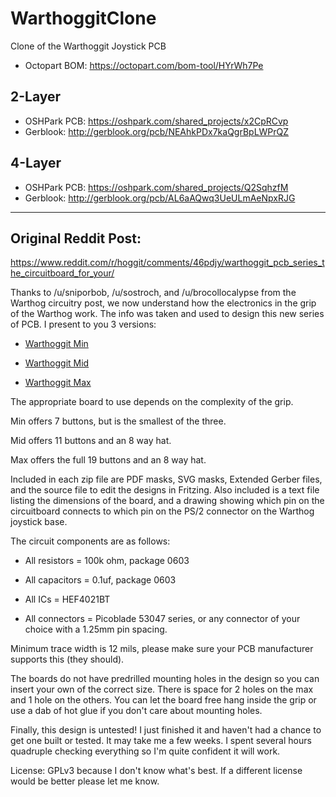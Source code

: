 # WarthoggitClone
Clone of the Warthoggit Joystick PCB

* Octopart BOM: https://octopart.com/bom-tool/HYrWh7Pe

## 2-Layer
* OSHPark PCB: https://oshpark.com/shared_projects/x2CpRCvp
* Gerblook: http://gerblook.org/pcb/NEAhkPDx7kaQgrBpLWPrQZ

## 4-Layer
* OSHPark PCB: https://oshpark.com/shared_projects/Q2SqhzfM
* Gerblook: http://gerblook.org/pcb/AL6aAQwq3UeULmAeNpxRJG

----

## Original Reddit Post:
https://www.reddit.com/r/hoggit/comments/46pdjy/warthoggit_pcb_series_the_circuitboard_for_your/

Thanks to /u/sniporbob, /u/sostroch, and /u/brocollocalypse from the Warthog circuitry post, we now understand how the electronics in the grip of the Warthog work. The info was taken and used to design this new series of PCB. I present to you 3 versions:

* [Warthoggit Min](https://rbfi.io/dl.php?key=/xgUP/tmp_10092-WarthoggitMin904008334.zip)

* [Warthoggit Mid](https://rbfi.io/dl.php?key=/YsRy/tmp_10092-WarthoggitMid430238092.zip)

* [Warthoggit Max](https://rbfi.io/dl.php?key=/8pkO/tmp_10092-WarthoggitMax1664382632.zip)

The appropriate board to use depends on the complexity of the grip.

Min offers 7 buttons, but is the smallest of the three.

Mid offers 11 buttons and an 8 way hat.

Max offers the full 19 buttons and an 8 way hat.

Included in each zip file are PDF masks, SVG masks, Extended Gerber files, and the source file to edit the designs in Fritzing. Also included is a text file listing the dimensions of the board, and a drawing showing which pin on the circuitboard connects to which pin on the PS/2 connector on the Warthog joystick base.

The circuit components are as follows:

* All resistors = 100k ohm, package 0603

* All capacitors = 0.1uf, package 0603

* All ICs = HEF4021BT

* All connectors = Picoblade 53047 series, or any connector of your choice with a 1.25mm pin spacing.

Minimum trace width is 12 mils, please make sure your PCB manufacturer supports this (they should).

The boards do not have predrilled mounting holes in the design so you can insert your own of the correct size. There is space for 2 holes on the max and 1 hole on the others. You can let the board free hang inside the grip or use a dab of hot glue if you don't care about mounting holes.

Finally, this design is untested! I just finished it and haven't had a chance to get one built or tested. It may take me a few weeks. I spent several hours quadruple checking everything so I'm quite confident it will work.

License: GPLv3 because I don't know what's best. If a different license would be better please let me know.
